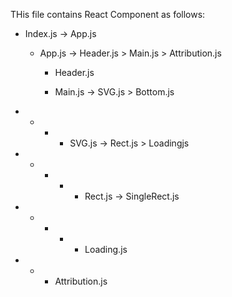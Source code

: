 THis file contains React Component as follows:

- Index.js -> App.js

  - App.js -> Header.js > Main.js > Attribution.js

    - Header.js

    - Main.js -> SVG.js > Bottom.js

- - - - SVG.js -> Rect.js > Loadingjs

- - - - - Rect.js -> SingleRect.js

- - - - - Loading.js

- - - Attribution.js
